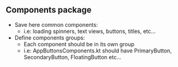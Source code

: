 ## Components package

 * Save here common components: 
   * i.e: loading spinners, text views, buttons, titles, etc...
 * Define components groups: 
   * Each component should be in its own group 
   * i.e: AppButtonsComponents.kt should have PrimaryButton, SecondaryButton, FloatingButton etc...
